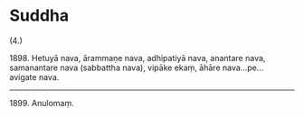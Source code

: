 # Suddha

(4.)

1898\. Hetuyā nava, ārammaṇe nava, adhipatiyā nava, anantare nava, samanantare nava (sabbattha nava), vipāke ekaṃ, āhāre nava…pe…  avigate nava.

---

1899\. Anulomaṃ.
